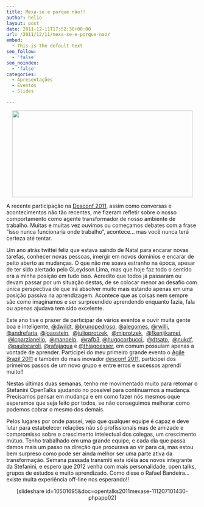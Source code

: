 ```yaml
---
title: Mexa-se e porque não!!
author: helio
layout: post
date: 2011-12-11T17:52:30+00:00
url: /2011/12/11/mexa-se-e-porque-nao/
embed:
  - This is the default text
seo_follow:
  - 'false'
seo_noindex:
  - 'false'
categories:
  - Apresentações
  - Eventos
  - Slides

---
```

<p style="text-align: center">
  <a href="/uploads/2011/12/Screen-Shot-2011-12-11-at-3.48.41-PM.png"><img class="aligncenter size-full wp-image-476" src="/uploads/2011/12/Screen-Shot-2011-12-11-at-3.48.41-PM.png" alt="" width="474" height="228" srcset="/uploads/2011/12/Screen-Shot-2011-12-11-at-3.48.41-PM.png 519w, /uploads/2011/12/Screen-Shot-2011-12-11-at-3.48.41-PM-300x144.png 300w" sizes="(max-width: 474px) 100vw, 474px" /></a>
</p>

<p style="text-align: left">
  A recente participação na <a title="DESCONF 2011-Mustache edition" href="/2011/11/29/desconf-2011-mustache-edition/">Desconf 2011</a>, assim como conversas e acontecimentos não tão recentes, me fizeram refletir sobre o nosso comportamento como agente transformador de nosso ambiente de trabalho. Muitas e muitas vez ouvimos ou começamos debates com a frase &#8220;isso nunca funcionaria onde trabalho&#8221;, acontece&#8230; mas você nunca terá certeza até tentar.
</p>

Um ano atrás twittei feliz que estava saindo de Natal para encarar novas tarefas, conhecer novas pessoas, imergir em novos domínios e encarar de peito aberto as mudanças. O que não me soava estranho na época, apesar de ter sido alertado pelo GLeydson Lima, mas que hoje faz todo o sentido era a minha posição em tudo isso. Acredito que todos já passaram ou devam passar por um situação destas, de se colocar menor ao desafio com única perspectiva de que irá absolver muito mais estando apenas em uma posição passiva na aprendizagem. Acontece que as coisas nem sempre são como imaginamos e ser surpreendido aprendendo enquanto fazia, fala ou apenas ajudava tem sido excelente.

Este ano tive o prazer de participar de vários eventos e ouvir muita gente boa e inteligente, [@dwildt][1], [@brunopedroso][2], [@alegomes][3], [@rwilli][4], [@andrefaria][5], [@joaostein][6],  [@julioprotzek][7],  [@miprotzek][8],  [@fkenjikamei][9],  [@lcparzianello][10],  [@manoelp][11],  [@rafb3][12], [@hugocorbucci][13],  [@dtsato][14],  [@nukdf][15],  [@paulocaroli][16], [@rafajagua][17] e [@thiagoesser][18], em comum possuíam apenas a vontade de aprender. Participei do meu primeiro grande evento o [Agile Brazil 2011][19] e também do mais inovador [desconf 2011][20], participei dos primeiros passos de um novo grupo e entre erros e sucessos aprendi muito!!

Nestas últimas duas semanas, tenho me movimentado muito para retomar o Stefanini OpenTalks ajudando no possível para continuarmos a mudança. Precisamos pensar em mudança e em como fazer nós mesmos oque esperamos que seja feito por todos, se não conseguimos melhorar como podemos cobrar o mesmo dos demais.

Pelos lugares por onde passei, vejo que qualquer equipe é capaz e deve lutar para estabelecer relações não só profissionais mas de amizade e compromisso sobre o crescimento intelectual dos colegas, um crescimento mútuo. Tenho trabalhado em uma grande equipe, e cada dia que passa damos mais um passo na direção que procurava ao vir para cá, mas estou bem surpreso como pode ser ainda melhor ser uma parte ativa da transformação. Semana passada transmiti esta idéia aos novos integrante da Stefanini, e espero que 2012 venha com mais personalidade, open talks, grupos de estudos e muito aprendizado. Como disse o Rafael Bandeira&#8230; existe muita experiência off-line nos esperando!!

<p style="text-align: center">
  [slideshare id=10501695&doc=opentalks2011mexase-111207101430-phpapp02]
</p>

&nbsp;

 [1]: http://twitter.com/dwildt "Daniel Wildt"
 [2]: http://twitter.com/brunopedroso "Bruno Pedroso"
 [3]: http://twitter.com/#!/alegomes "Alexandre Gomes"
 [4]: http://twitter.com/#!/rwilli "Willi"
 [5]: http://twitter.com/#!/andrefaria "André Faria"
 [6]: http://twitter.com/#!/joaostein "João Stein"
 [7]: http://twitter.com/#!/julioprotzek "Júlio Protzek"
 [8]: http://twitter.com/#!/miprotzek "Michelle Protzek"
 [9]: http://twitter.com/#!/fkenjikamei "Fernando Kenji Kamei"
 [10]: http://twitter.com/#!/lcparzianello "Luiz C. Parzianello"
 [11]: http://twitter.com/#!/manoelp "Manoel Pimentel"
 [12]: http://twitter.com/#!/rafb3 "Rafael Bandeira"
 [13]: http://twitter.com/#!/hugocorbucci "Hugo Corbucci"
 [14]: http://twitter.com/#!/dtsato "Danilo Sato"
 [15]: http://twitter.com/#!/nukdf "Fabricio Buzeto"
 [16]: http://twitter.com/#!/paulocaroli "Paulo Caroli"
 [17]: http://twitter.com/#!/rafajagua "Rafael Camargo"
 [18]: http://twitter.com/#!/thiagoesser "Thiago Esser"
 [19]: /2011/06/19/agile-brazil-2011-claro-que-vou/ "Agile Brazil 2011 – EU VOU!!"
 [20]: /2011/11/29/desconf-2011-mustache-edition/ "DESCONF 2011-Mustache edition"